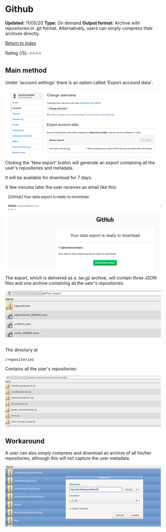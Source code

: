 # Github

**Updated:** 11/05/20
**Type:** On demand
**Output format:** Archive with repositories in .git format. Alternatively, users can simply compress their archives directly.

[Return to index](https://github.com/danielrosehilljlm/CloudBackupApproaches)

Rating (/5): ⭐⭐⭐⭐

## Main method

Under 'account settings' there is an option called 'Export accound data':

![](/images/gh1.png)

Clicking the 'New export' button will generate an export containing all the user's repositories and metadata.

It will be available for download for 7 days.

A few minutes later the user receives an email like this:

![](/images/gh3.png)

The export, which is delivered as a .tar.gz archive, will contain three JSON files and one archive containing all the uesr's repositories:

![](/images/gh4.png)

The directory at 

```
/repositories
```

Contains all the user's repositories:

![](/images/gh5.png)


## Workaround

A  user can also simply compress and download an archive of all his/her repositories, although this will not capture the user metadata.


![](/images/gh2.png)
